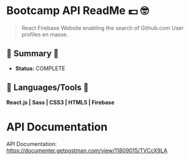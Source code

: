 # Bootcamp API ReadMe 💷 :nerd_face:
> React Firebase Website enabling the search of Github.com User profiles en masse.

## :satellite: Summary :satellite:
   - __Status:__ COMPLETE 

## :hammer: Languages/Tools :hammer:
__React.js | Sass | CSS3 | HTML5 | Firebase__

# API Documentation
API Documentation: https://documenter.getpostman.com/view/11809015/TVCcX9LA
